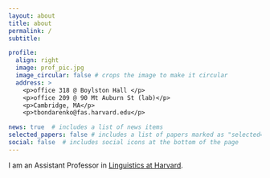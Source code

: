 ```yaml
---
layout: about
title: about
permalink: /
subtitle:

profile:
  align: right
  image: prof_pic.jpg
  image_circular: false # crops the image to make it circular
  address: >
    <p>office 318 @ Boylston Hall </p>
    <p>office 209 @ 90 Mt Auburn St (lab)</p>
    <p>Cambridge, MA</p>
    <p>tbondarenko@fas.harvard.edu</p>

news: true  # includes a list of news items
selected_papers: false # includes a list of papers marked as "selected={true}"
social: false  # includes social icons at the bottom of the page
---
```


I am an Assistant Professor in [Linguistics at Harvard](https://linguistics.fas.harvard.edu/).
